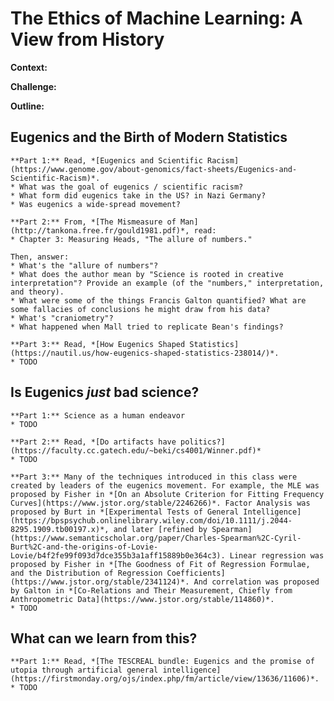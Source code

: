 # The Ethics of Machine Learning: A View from History

**Context:** 

**Challenge:** 

**Outline:** 



## Eugenics and the Birth of Modern Statistics




````{admonition} Exercise: Background on Eugenics and Statistics
**Part 1:** Read, *[Eugenics and Scientific Racism](https://www.genome.gov/about-genomics/fact-sheets/Eugenics-and-Scientific-Racism)*.
* What was the goal of eugenics / scientific racism?
* What form did eugenics take in the US? in Nazi Germany?
* Was eugenics a wide-spread movement?

**Part 2:** From, *[The Mismeasure of Man](http://tankona.free.fr/gould1981.pdf)*, read:
* Chapter 3: Measuring Heads, "The allure of numbers."

Then, answer:
* What's the "allure of numbers"?
* What does the author mean by "Science is rooted in creative interpretation"? Provide an example (of the "numbers," interpretation, and theory). 
* What were some of the things Francis Galton quantified? What are some fallacies of conclusions he might draw from his data?
* What's "craniometry"? 
* What happened when Mall tried to replicate Bean's findings? 

**Part 3:** Read, *[How Eugenics Shaped Statistics](https://nautil.us/how-eugenics-shaped-statistics-238014/)*. 
* TODO
````



## Is Eugenics *just* bad science?



````{admonition} Exercise: Everything is Political
**Part 1:** Science as a human endeavor 
* TODO

**Part 2:** Read, *[Do artifacts have politics?](https://faculty.cc.gatech.edu/~beki/cs4001/Winner.pdf)*
* TODO

**Part 3:** Many of the techniques introduced in this class were created by leaders of the eugenics movement. For example, the MLE was proposed by Fisher in *[On an Absolute Criterion for Fitting Frequency Curves](https://www.jstor.org/stable/2246266)*. Factor Analysis was proposed by Burt in *[Experimental Tests of General Intelligence](https://bpspsychub.onlinelibrary.wiley.com/doi/10.1111/j.2044-8295.1909.tb00197.x)*, and later [refined by Spearman](https://www.semanticscholar.org/paper/Charles-Spearman%2C-Cyril-Burt%2C-and-the-origins-of-Lovie-Lovie/b4f2fe99f093d7dce355b3a1aff15889b0e364c3). Linear regression was proposed by Fisher in *[The Goodness of Fit of Regression Formulae, and the Distribution of Regression Coefficients](https://www.jstor.org/stable/2341124)*. And correlation was proposed by Galton in *[Co-Relations and Their Measurement, Chiefly from Anthropometric Data](https://www.jstor.org/stable/114860)*. 
* TODO

````




## What can we learn from this?


````{admonition} Exercise: Everything is Political
**Part 1:** Read, *[The TESCREAL bundle: Eugenics and the promise of utopia through artificial general intelligence](https://firstmonday.org/ojs/index.php/fm/article/view/13636/11606)*.
* TODO

````

